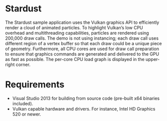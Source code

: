 # Stardust

The Stardust sample application uses the Vulkan graphics API to efficiently render a cloud of animated particles. To highlight Vulkan’s low CPU overhead and multithreading capabilities, particles are rendered using 200,000 draw calls. The demo is not using instancing; each draw call uses different region of a vertex buffer so that each draw could be a unique piece of geometry. Furthermore, all CPU cores are used for draw call preparation to ensure that graphics commands are generated and delivered to the GPU as fast as possible. The per-core CPU load graph is displayed in the upper-right corner.

# Requirements
<ul>
<li>Visual Studio 2013 for building from source code (pre-built x64 binaries included).
<li>Vulkan capable hardware and drivers. For instance, Intel HD Graphics 520 or newer.
</ul>
